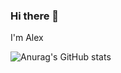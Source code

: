 ### Hi there 👋

I'm Alex 


![Anurag's GitHub stats](https://github-readme-stats.vercel.app/api?username=n001ce&theme=dark&show_icons=true)

